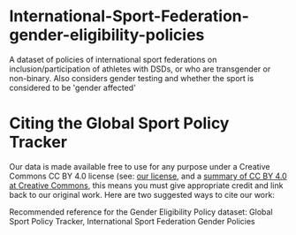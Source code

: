 # International-Sport-Federation-gender-eligibility-policies
A dataset of policies of international sport federations on inclusion/participation of athletes with DSDs, or who are transgender or non-binary. Also considers gender testing and whether the sport is considered to be 'gender affected' 

# Citing the Global Sport Policy Tracker

Our data is made available free to use for any purpose under a Creative Commons CC BY 4.0 license (see: [our license](LICENSE), and a [summary of CC BY 4.0 at Creative Commons](https://creativecommons.org/licenses/by/4.0/), this means you must give appropriate credit and link back to our original work. Here are two suggested ways to cite our work:

Recommended reference for the Gender Eligibility Policy dataset: Global Sport Policy Tracker, International Sport Federation Gender Policies

